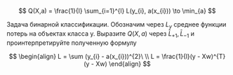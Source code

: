 $$
Q(X,a) = \frac{1}{l} \sum_{i=1}^{l} L(y_{i}, a(x_{i})) \to \min_{a}
$$

Задача бинарной классификации. Обозначим через $L_{y}$ среднее функции потерь на объектах класса y. Выразите $Q(X,a)$ через $\bar{L}_{+1}, \bar{L}_{-1}$ и проинтерпретируйте полученную формулу


$$
\begin{align}
L = \sum (y_{i} - a(x_{i}))^{2}\ \\
L = \frac{1}{l}(y - Xw)^{T}(y - Xw)
\end{align}
$$